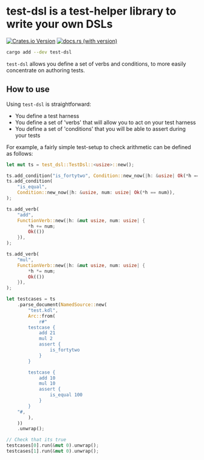 # test-dsl is a test-helper library to write your own DSLs

[![Crates.io Version](https://img.shields.io/crates/v/test-dsl)](https://crates.io/crates/test-dsl)
[![docs.rs (with version)](https://img.shields.io/docsrs/test-dsl/latest)](https://docs.rs/test-dsl)

```sh
cargo add --dev test-dsl
```

`test-dsl` allows you define a set of verbs and conditions, to more easily
concentrate on authoring tests.

## How to use

Using `test-dsl` is straightforward:

- You define a test harness
- You define a set of 'verbs' that will allow you to act on your test harness
- You define a set of 'conditions' that you will be able to assert during your tests

For example, a fairly simple test-setup to check arithmetic can be defined as follows:

```rust
let mut ts = test_dsl::TestDsl::<usize>::new();

ts.add_condition("is_fortytwo", Condition::new_now(|h: &usize| Ok(*h == 42)));
ts.add_condition(
    "is_equal",
    Condition::new_now(|h: &usize, num: usize| Ok(*h == num)),
);

ts.add_verb(
    "add",
    FunctionVerb::new(|h: &mut usize, num: usize| {
        *h += num;
        Ok(())
    }),
);

ts.add_verb(
    "mul",
    FunctionVerb::new(|h: &mut usize, num: usize| {
        *h *= num;
        Ok(())
    }),
);

let testcases = ts
    .parse_document(NamedSource::new(
        "test.kdl",
        Arc::from(
            r#"
        testcase {
            add 21
            mul 2
            assert {
                is_fortytwo
            }
        }

        testcase {
            add 10
            mul 10
            assert {
                is_equal 100
            }
        }
    "#,
        ),
    ))
    .unwrap();

// Check that its true
testcases[0].run(&mut 0).unwrap();
testcases[1].run(&mut 0).unwrap();
```
